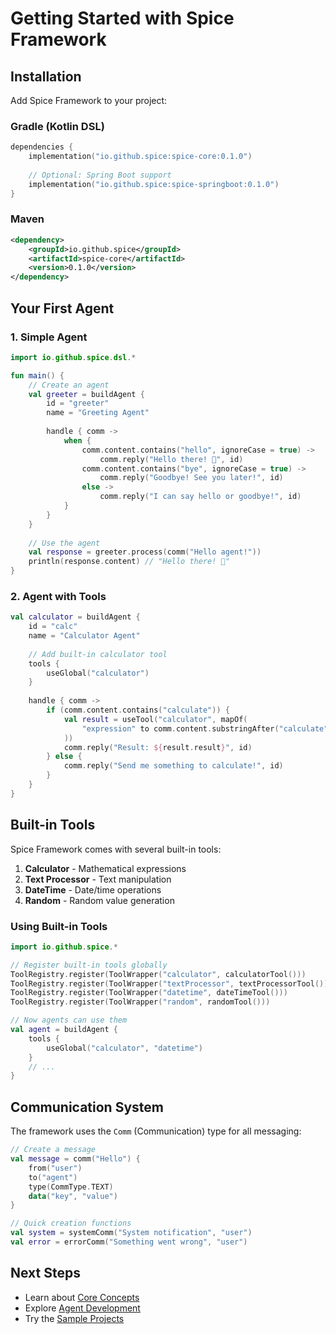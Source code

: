 # Getting Started with Spice Framework

## Installation

Add Spice Framework to your project:

### Gradle (Kotlin DSL)
```kotlin
dependencies {
    implementation("io.github.spice:spice-core:0.1.0")
    
    // Optional: Spring Boot support
    implementation("io.github.spice:spice-springboot:0.1.0")
}
```

### Maven
```xml
<dependency>
    <groupId>io.github.spice</groupId>
    <artifactId>spice-core</artifactId>
    <version>0.1.0</version>
</dependency>
```

## Your First Agent

### 1. Simple Agent
```kotlin
import io.github.spice.dsl.*

fun main() {
    // Create an agent
    val greeter = buildAgent {
        id = "greeter"
        name = "Greeting Agent"
        
        handle { comm ->
            when {
                comm.content.contains("hello", ignoreCase = true) -> 
                    comm.reply("Hello there! 👋", id)
                comm.content.contains("bye", ignoreCase = true) -> 
                    comm.reply("Goodbye! See you later!", id)
                else -> 
                    comm.reply("I can say hello or goodbye!", id)
            }
        }
    }
    
    // Use the agent
    val response = greeter.process(comm("Hello agent!"))
    println(response.content) // "Hello there! 👋"
}
```

### 2. Agent with Tools
```kotlin
val calculator = buildAgent {
    id = "calc"
    name = "Calculator Agent"
    
    // Add built-in calculator tool
    tools {
        useGlobal("calculator")
    }
    
    handle { comm ->
        if (comm.content.contains("calculate")) {
            val result = useTool("calculator", mapOf(
                "expression" to comm.content.substringAfter("calculate").trim()
            ))
            comm.reply("Result: ${result.result}", id)
        } else {
            comm.reply("Send me something to calculate!", id)
        }
    }
}
```

## Built-in Tools

Spice Framework comes with several built-in tools:

1. **Calculator** - Mathematical expressions
2. **Text Processor** - Text manipulation
3. **DateTime** - Date/time operations  
4. **Random** - Random value generation

### Using Built-in Tools
```kotlin
import io.github.spice.*

// Register built-in tools globally
ToolRegistry.register(ToolWrapper("calculator", calculatorTool()))
ToolRegistry.register(ToolWrapper("textProcessor", textProcessorTool()))
ToolRegistry.register(ToolWrapper("datetime", dateTimeTool()))
ToolRegistry.register(ToolWrapper("random", randomTool()))

// Now agents can use them
val agent = buildAgent {
    tools {
        useGlobal("calculator", "datetime")
    }
    // ...
}
```

## Communication System

The framework uses the `Comm` (Communication) type for all messaging:

```kotlin
// Create a message
val message = comm("Hello") {
    from("user")
    to("agent")
    type(CommType.TEXT)
    data("key", "value")
}

// Quick creation functions
val system = systemComm("System notification", "user")
val error = errorComm("Something went wrong", "user")
```

## Next Steps

- Learn about [Core Concepts](core-concepts.md)
- Explore [Agent Development](agent-guide.md)
- Try the [Sample Projects](../spice-dsl-samples)